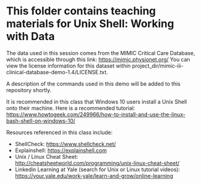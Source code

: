 # This folder contains teaching materials for Unix Shell: Working with Data

The data used in this session comes from the MIMIC Critical Care Database, which is accessible through this link: https://mimic.physionet.org/ You can view the license information for this dataset within project_dir/mimic-iii-clinical-database-demo-1.4/LICENSE.txt.

A description of the commands used in this demo will be added to this repository shortly.

It is recommended in this class that Windows 10 users install a Unix Shell onto their machine. Here is a recommended tutorial: https://www.howtogeek.com/249966/how-to-install-and-use-the-linux-bash-shell-on-windows-10/ 

Resources referenced in this class include: 
* ShellCheck: https://www.shellcheck.net/
* Explainshell: https://explainshell.com
* Unix / Linux Cheat Sheet: http://cheatsheetworld.com/programming/unix-linux-cheat-sheet/
* Linkedin Learning at Yale (search for Unix or Linux tutorial videos): https://your.yale.edu/work-yale/learn-and-grow/online-learning
